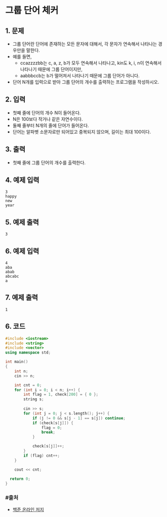 # 그룹 단어 체커

## 1. 문제

- 그룹 단어란 단어에 존재하는 모든 문자에 대해서, 각 문자가 연속해서 나타나는 경우만을 말한다.
- 예를 들면,
  - ccazzzzbb는 c, a, z, b가 모두 연속해서 나타나고, kin도 k, i, n이 연속해서 나타나기 때문에 그룹 단어이지만,
  - aabbbccb는 b가 떨어져서 나타나기 때문에 그룹 단어가 아니다.
- 단어 N개를 입력으로 받아 그룹 단어의 개수를 출력하는 프로그램을 작성하시오.

## 2. 입력
- 첫째 줄에 단어의 개수 N이 들어온다.
- N은 100보다 작거나 같은 자연수이다.
- 둘째 줄부터 N개의 줄에 단어가 들어온다.
- 단어는 알파벳 소문자로만 되어있고 중복되지 않으며, 길이는 최대 100이다.

## 3. 출력

- 첫째 줄에 그룹 단어의 개수를 출력한다.


## 4. 예제 입력
```
3
happy
new
year
```

## 5. 예제 출력
```
3
```

## 6. 예제 입력

```
4
aba
abab
abcabc
a
```

## 7. 예제 출력

```
1
```

## 6. 코드

```c++
#include <iostream>
#include <string>
#include <vector>
using namespace std;

int main()
{
	int n;
	cin >> n;

	int cnt = 0;
	for (int i = 0; i < n; i++) {
		int flag = 1, check[200] = { 0 };
		string s;
		
		cin >> s;
		for (int j = 0; j < s.length(); j++) {
			if (j != 0 && s[j - 1] == s[j]) continue;
			if (check[s[j]]) {
				flag = 0;
				break;
			}

			check[s[j]]++;
		}
		if (flag) cnt++;
	}

	cout << cnt;
  
  return 0;
}
```



### #출처

- [백준 온라인 저지](https://www.acmicpc.net/problem/1316)
